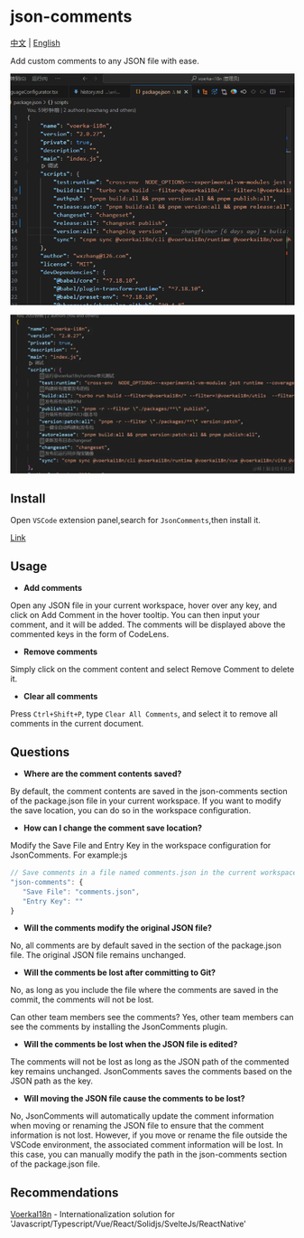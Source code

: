 # json-comments

[中文](./README_CN.md) | [English](./README.md) 

Add custom comments to any JSON file with ease.

![](./preview.gif)

![](./preview2.gif)

## Install

Open `VSCode` extension panel,search for `JsonComments`,then install it.

[Link](https://marketplace.visualstudio.com/items?itemName=wxzhang.json-comments&ssr=false#review-details)

## Usage

- **Add comments**

Open any JSON file in your current workspace, hover over any key, and click on Add Comment in the hover tooltip. You can then input your comment, and it will be added. The comments will be displayed above the commented keys in the form of CodeLens.

- **Remove comments**

Simply click on the comment content and select Remove Comment to delete it.

- **Clear all comments**

Press `Ctrl+Shift+P`, type `Clear All Comments`, and select it to remove all comments in the current document.

## Questions

- **Where are the comment contents saved?**

By default, the comment contents are saved in the json-comments section of the package.json file in your current workspace. If you want to modify the save location, you can do so in the workspace configuration.

- **How can I change the comment save location?**

Modify the Save File and Entry Key in the workspace configuration for JsonComments.
 For example:js
 
 ```js
 // Save comments in a file named comments.json in the current workspace
 "json-comments": {    
    "Save File": "comments.json",    
    "Entry Key": ""
 }

 ```


- **Will the comments modify the original JSON file?**

No, all comments are by default saved in the <json-comments> section of the package.json file. The original JSON file remains unchanged.

- **Will the comments be lost after committing to Git?**

No, as long as you include the file where the comments are saved in the commit, the comments will not be lost.

Can other team members see the comments?
Yes, other team members can see the comments by installing the JsonComments plugin.

- **Will the comments be lost when the JSON file is edited?**

The comments will not be lost as long as the JSON path of the commented key remains unchanged. JsonComments saves the comments based on the JSON path as the key.

- **Will moving the JSON file cause the comments to be lost?**

No, JsonComments will automatically update the comment information when moving or renaming the JSON file to ensure that the comment information is not lost.
However, if you move or rename the file outside the VSCode environment, the associated comment information will be lost. In this case, you can manually modify the path in the json-comments section of the package.json file.


## Recommendations

[VoerkaI18n](https://github.com/zhangfisher/voerka-i18n) - Internationalization solution for 'Javascript/Typescript/Vue/React/Solidjs/SvelteJs/ReactNative'






